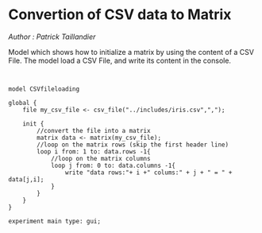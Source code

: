 [//]: # (keyword|operator_csv_file)
[//]: # (keyword|type_matrix)
[//]: # (keyword|concept_CSV)
[//]: # (keyword|concept_ImportFiles)
# Convertion of CSV data to Matrix


_Author :  Patrick Taillandier_

Model which shows how to initialize a matrix by using the content of a CSV File. The model load a CSV File, and write its content in the console. 


```


model CSVfileloading

global {
	file my_csv_file <- csv_file("../includes/iris.csv",",");
	
	init {
		//convert the file into a matrix
		matrix data <- matrix(my_csv_file);
		//loop on the matrix rows (skip the first header line)
		loop i from: 1 to: data.rows -1{
			//loop on the matrix columns
			loop j from: 0 to: data.columns -1{
				write "data rows:"+ i +" colums:" + j + " = " + data[j,i];
			}	
		}		
	}
}

experiment main type: gui;
```
